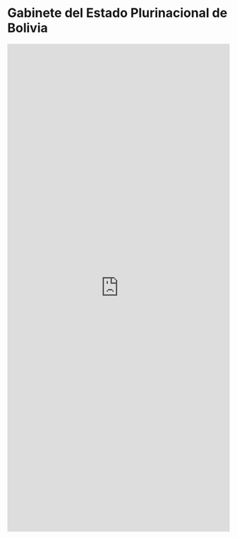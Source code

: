 # Gabinete del Estado Plurinacional de Bolivia

<iframe width="100%" height="1104" frameborder="0"
  src="https://observablehq.com/embed/@severo/bolivia-mae-website?cells=gabinete"></iframe>
